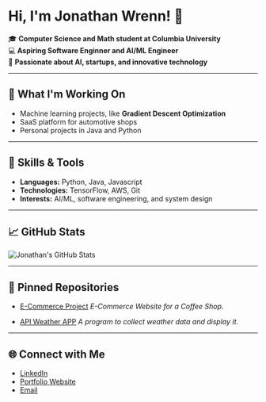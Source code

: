 # Hi, I'm Jonathan Wrenn! 👋

🎓 **Computer Science and Math student at Columbia University**  
💻 **Aspiring Software Enginner and AI/ML Engineer**  
🚀 **Passionate about AI, startups, and innovative technology**

---

## 🔭 What I'm Working On
- Machine learning projects, like **Gradient Descent Optimization**
- SaaS platform for automotive shops
- Personal projects in Java and Python

---

## 🌟 Skills & Tools
- **Languages:** Python, Java, Javascript
- **Technologies:** TensorFlow, AWS, Git
- **Interests:** AI/ML, software engineering, and system design

---

## 📈 GitHub Stats
![Jonathan's GitHub Stats](https://github-readme-stats.vercel.app/api?username=jonowrenn&show_icons=true&theme=radical)

---

## 📌 Pinned Repositories
- [E-Commerce Project](https://github.com/melville1/coolbeans) 
  *E-Commerce Website for a Coffee Shop.*
  
- [API Weather APP](https://github.com/jonowrenn/weather-app.github.io)
  *A program to collect weather data and display it.*

---

## 🌐 Connect with Me
- [LinkedIn](https://www.linkedin.com/in/jonathanwrenn218/)
- [Portfolio Website](https://jonathanwrenn.com)
- [Email](jw4544@columbia.edu)
